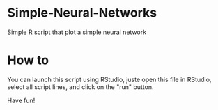 Simple-Neural-Networks
======================

Simple R script that plot a simple neural network

# How to

You can launch this script using RStudio, juste open this file in RStudio,
select all script lines, and click on the "run" button.

Have fun!
